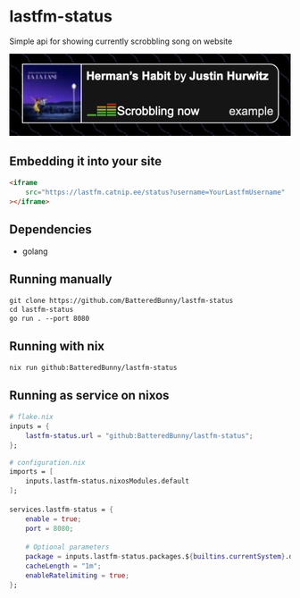 # lastfm-status

Simple api for showing currently scrobbling song on website

![Example iframe usage](example.png)

## Embedding it into your site

```html
<iframe
    src="https://lastfm.catnip.ee/status?username=YourLastfmUsername"
></iframe>
```


## Dependencies
- golang

## Running manually
```
git clone https://github.com/BatteredBunny/lastfm-status
cd lastfm-status
go run . --port 8080
```

## Running with nix
```
nix run github:BatteredBunny/lastfm-status
```

## Running as service on nixos
```nix
# flake.nix
inputs = {
    lastfm-status.url = "github:BatteredBunny/lastfm-status";
};
```

```nix
# configuration.nix
imports = [
    inputs.lastfm-status.nixosModules.default
];

services.lastfm-status = {
    enable = true;
    port = 8080;

    # Optional parameters
    package = inputs.lastfm-status.packages.${builtins.currentSystem}.default;
    cacheLength = "1m";
    enableRatelimiting = true;
};
```